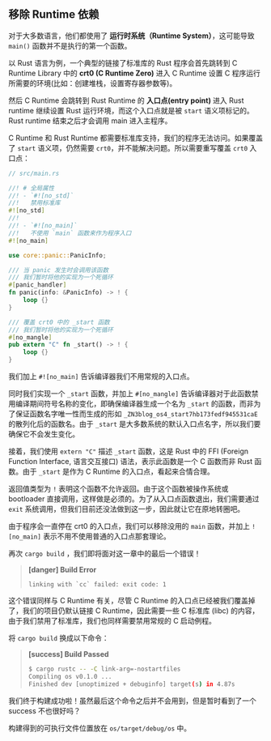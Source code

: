 ## 移除 Runtime 依赖

对于大多数语言，他们都使用了 **运行时系统（Runtime System）**，这可能导致 `main()` 函数并不是执行的第一个函数。

以 Rust 语言为例，一个典型的链接了标准库的 Rust 程序会首先跳转到 C Runtime Library 中的 **crt0 (C Runtime Zero)** 进入 C Runtime 设置 C 程序运行所需要的环境(比如：创建堆栈，设置寄存器参数等)。

然后 C Runtime 会跳转到 Rust Runtime 的 **入口点(entry point)** 进入 Rust runtime 继续设置 Rust 运行环境，而这个入口点就是被 `start` 语义项标记的。Rust runtime 结束之后才会调用 main 进入主程序。

C Runtime 和 Rust Runtime 都需要标准库支持，我们的程序无法访问。如果覆盖了 `start` 语义项，仍然需要 `crt0`，并不能解决问题。所以需要重写覆盖 `crt0` 入口点：

```rust
// src/main.rs

//! # 全局属性
//! - `#![no_std]`  
//!   禁用标准库
#![no_std]
//!
//! - `#![no_main]`  
//!   不使用 `main` 函数来作为程序入口
#![no_main]

use core::panic::PanicInfo;

/// 当 panic 发生时会调用该函数
/// 我们暂时将他的实现为一个死循环
#[panic_handler]
fn panic(info: &PanicInfo) -> ! {
    loop {}
}

/// 覆盖 crt0 中的 _start 函数
/// 我们暂时将他的实现为一个死循环
#[no_mangle]
pub extern "C" fn _start() -> ! {
    loop {}
}
```

我们加上 `#![no_main]` 告诉编译器我们不用常规的入口点。

同时我们实现一个 `_start` 函数，并加上 `#[no_mangle]` 告诉编译器对于此函数禁用编译期间符号名称的变化，即确保编译器生成一个名为 `_start` 的函数，而非为了保证函数名字唯一性而生成的形如 `_ZN3blog_os4_start7hb173fedf945531caE` 的散列化后的函数名。由于 `_start` 是大多数系统的默认入口点名字，所以我们要确保它不会发生变化。

接着，我们使用 `extern "C"` 描述 `_start` 函数，这是 Rust 中的 FFI (Foreign Function Interface, 语言交互接口) 语法，表示此函数是一个 C 函数而非 Rust 函数。由于 `_start` 是作为 C Runtime 的入口点，看起来合情合理。

返回值类型为 `!` 表明这个函数不允许返回。由于这个函数被操作系统或 bootloader 直接调用，这样做是必须的。为了从入口点函数退出，我们需要通过 `exit` 系统调用，但我们目前还没法做到这一步，因此就让它在原地转圈吧。

由于程序会一直停在 crt0 的入口点，我们可以移除没用的 `main` 函数，并加上 `![no_main]` 表示不用不使用普通的入口点那套理论。

再次 `cargo build` ，我们即将面对这一章中的最后一个错误！

> **[danger] Build Error**
>
> `` linking with `cc` failed: exit code: 1 ``

这个错误同样与 C Runtime 有关，尽管 C Runtime 的入口点已经被我们覆盖掉了，我们的项目仍默认链接 C Runtime，因此需要一些 C 标准库 (libc) 的内容，由于我们禁用了标准库，我们也同样需要禁用常规的 C 启动例程。

将 `cargo build` 换成以下命令：

> **[success] Build Passed**
>
> ```bash
> $ cargo rustc -- -C link-arg=-nostartfiles
> Compiling os v0.1.0 ...
> Finished dev [unoptimized + debuginfo] target(s) in 4.87s
> ```

我们终于构建成功啦！虽然最后这个命令之后并不会用到，但是暂时看到了一个 success 不也很好吗？

构建得到的可执行文件位置放在 `os/target/debug/os` 中。